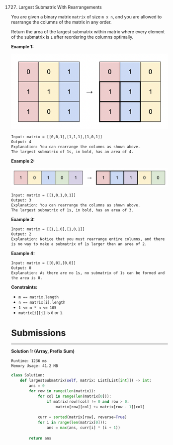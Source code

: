 1727. Largest Submatrix With Rearrangements

You are given a binary matrix `matrix` of size `m x n`, and you are allowed to rearrange the columns of the matrix in any order.

Return the area of the largest submatrix within matrix where every element of the submatrix is `1` after reordering the columns optimally.

 

**Example 1:**

![1727_screenshot-2020-12-30-at-40536-pm.png](img/1727_screenshot-2020-12-30-at-40536-pm.png)
```
Input: matrix = [[0,0,1],[1,1,1],[1,0,1]]
Output: 4
Explanation: You can rearrange the columns as shown above.
The largest submatrix of 1s, in bold, has an area of 4.
```

**Example 2:**

![1727_screenshot-2020-12-30-at-40852-pm.png](img/1727_screenshot-2020-12-30-at-40852-pm.png)
```
Input: matrix = [[1,0,1,0,1]]
Output: 3
Explanation: You can rearrange the columns as shown above.
The largest submatrix of 1s, in bold, has an area of 3.
```

**Example 3:**
```
Input: matrix = [[1,1,0],[1,0,1]]
Output: 2
Explanation: Notice that you must rearrange entire columns, and there is no way to make a submatrix of 1s larger than an area of 2.
```

**Example 4:**
```
Input: matrix = [[0,0],[0,0]]
Output: 0
Explanation: As there are no 1s, no submatrix of 1s can be formed and the area is 0.
```

**Constraints:**

* `m == matrix.length`
* `n == matrix[i].length`
* `1 <= m * n <= 105`
* `matrix[i][j]` is `0` or `1`.

# Submissions
---
**Solution 1: (Array, Prefix Sum)**
```
Runtime: 1236 ms
Memory Usage: 41.2 MB
```
```python
class Solution:
    def largestSubmatrix(self, matrix: List[List[int]]) -> int:
        ans = 0
        for row in range(len(matrix)):
            for col in range(len(matrix[0])):
                if matrix[row][col] != 0 and row > 0:
                    matrix[row][col] += matrix[row - 1][col]

            curr = sorted(matrix[row], reverse=True) 
            for i in range(len(matrix[0])):
                ans = max(ans, curr[i] * (i + 1))
        
        return ans
```